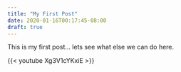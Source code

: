 ```yaml
---
title: "My First Post"
date: 2020-01-16T00:17:45-08:00
draft: true
---
```


This is my first post... lets see what else we can do here.


{{< youtube Xg3V1cYKxiE >}}

